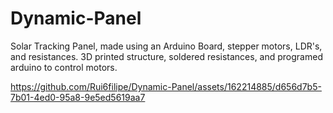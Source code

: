 # Dynamic-Panel

Solar Tracking Panel, made using an Arduino Board, stepper motors, LDR's, and resistances. 3D printed structure, soldered resistances, and programed arduino to control motors.

https://github.com/Rui6filipe/Dynamic-Panel/assets/162214885/d656d7b5-7b01-4ed0-95a8-9e5ed5619aa7

